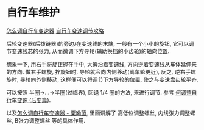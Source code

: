# 自行车维护

[怎么调自行车变速器](https://www.zhihu.com/question/41302492)
[自行车变速调节攻略](https://www.sohu.com/a/151099311_390106)

后轮变速器(后拨链器)的旁边/在变速线的末端, 一般有一个小小的旋钮,
它可以调节变速线芯的张力, 从而微调下方导轮(辅助换挡的小齿轮)的轴向位置.

想象一下, 用右手将旋钮握在手中,
大拇沿着变速线, 方向逆着变速线从车体延伸来的方向.
做右手螺旋, 拧旋钮时, 导轮就会向内侧移动(离车轮更近),
反之, 逆右手螺旋时, 导轮向外侧移动,
这样便可以将调节下方导轮的位置, 使之与变速盘齿轮平齐.

可以按照 半圈->...->半圈(过临界), 回退 1/4 圈的方法, 来进行调节.
参考 [何调整自行车变速 (后变篇)][].

以及[怎么调自行车变速器 - 栗呦菌][], 里面讲解了
高低位调整螺丝, 内线张力调整螺丝, B张力调整螺丝 等的具体作用.

[何调整自行车变速 (后变篇)]: https://www.bilibili.com/video/BV1tr4y1P77R/?vd_source=a7a8fe02bc1634566f069ff312b17c99
[怎么调自行车变速器 - 栗呦菌]: https://www.zhihu.com/question/41302492/answer/102749450
